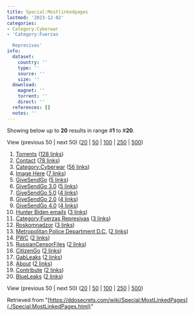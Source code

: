 ```yaml
---
title: Special:Mostlinkedpages
lastmod: '2023-12-02'
categories:
- Category:Cyberwar
- 'Category:Fuerzas

  Represivas'
info:
  dataset:
    country: ''
    type: ''
    source: ''
    size: ''
  download:
    magnet: ''
    torrent: ''
    direct: ''
  references: []
  notes: ''
---
```




Showing below up to **20** results in range #**1** to #**20**.

View (previous 50 | next 50)
([20](../index.php%3Ftitle=Special:MostLinkedPages&limit=20&offset=0.html "Show 20 results per page")
|
[50](../index.php%3Ftitle=Special:MostLinkedPages&limit=50&offset=0.html "Show 50 results per page")
|
[100](../index.php%3Ftitle=Special:MostLinkedPages&limit=100&offset=0.html "Show 100 results per page")
|
[250](../index.php%3Ftitle=Special:MostLinkedPages&limit=250&offset=0.html "Show 250 results per page")
|
[500](../index.php%3Ftitle=Special:MostLinkedPages&limit=500&offset=0.html "Show 500 results per page"))

1. [Torrents](Torrents.html "Torrents")‏‎ ([128
links](./Special:WhatLinksHere/Torrents.html "Special:WhatLinksHere/Torrents"))
2. [Contact](Contact.html "Contact")‏‎ ([78
links](./Special:WhatLinksHere/Contact.html "Special:WhatLinksHere/Contact"))
3. [Category:Cyberwar](./Category:Cyberwar.html "Category:Cyberwar")‏‎
([56
links](./Special:WhatLinksHere/Category:Cyberwar.html "Special:WhatLinksHere/Category:Cyberwar"))
4. [Image
Here](https://ddosecrets.com/index.php?title=Image_Here&action=edit&redlink=1 "Image Here (page does not exist)")‏‎
([7
links](./Special:WhatLinksHere/Image_Here.html "Special:WhatLinksHere/Image Here"))
5. [GiveSendGo](GiveSendGo.html "GiveSendGo")‏‎ ([5
links](./Special:WhatLinksHere/GiveSendGo.html "Special:WhatLinksHere/GiveSendGo"))
6. [GiveSendGo 3.0](GiveSendGo_3.0.html "GiveSendGo 3.0")‏‎ ([5
links](./Special:WhatLinksHere/GiveSendGo_3.0.html "Special:WhatLinksHere/GiveSendGo 3.0"))
7. [GiveSendGo 5.0](GiveSendGo_5.0.html "GiveSendGo 5.0")‏‎ ([4
links](./Special:WhatLinksHere/GiveSendGo_5.0.html "Special:WhatLinksHere/GiveSendGo 5.0"))
8. [GiveSendGo 2.0](GiveSendGo_2.0.html "GiveSendGo 2.0")‏‎ ([4
links](./Special:WhatLinksHere/GiveSendGo_2.0.html "Special:WhatLinksHere/GiveSendGo 2.0"))
9. [GiveSendGo 4.0](GiveSendGo_4.0.html "GiveSendGo 4.0")‏‎ ([4
links](./Special:WhatLinksHere/GiveSendGo_4.0.html "Special:WhatLinksHere/GiveSendGo 4.0"))
10. [Hunter Biden
emails](Hunter_Biden_emails.html "Hunter Biden emails")‏‎ ([3
links](./Special:WhatLinksHere/Hunter_Biden_emails.html "Special:WhatLinksHere/Hunter Biden emails"))
11. [Category:Fuerzas
Represivas](./Category:Fuerzas_Represivas.html "Category:Fuerzas Represivas")‏‎
([3
links](./Special:WhatLinksHere/Category:Fuerzas_Represivas.html "Special:WhatLinksHere/Category:Fuerzas Represivas"))
12. [Roskomnadzor](Roskomnadzor.html "Roskomnadzor")‏‎ ([3
links](./Special:WhatLinksHere/Roskomnadzor.html "Special:WhatLinksHere/Roskomnadzor"))
13. [Metropolitan Police Department
D.C.](Metropolitan_Police_Department_D.C..html "Metropolitan Police Department D.C.")‏‎
([2
links](./Special:WhatLinksHere/Metropolitan_Police_Department_D.C..html "Special:WhatLinksHere/Metropolitan Police Department D.C."))
14. [PWC](PWC.html "PWC")‏‎ ([2
links](./Special:WhatLinksHere/PWC.html "Special:WhatLinksHere/PWC"))
15. [RussianCensorFiles](RussianCensorFiles.html "RussianCensorFiles")‏‎
([2
links](./Special:WhatLinksHere/RussianCensorFiles.html "Special:WhatLinksHere/RussianCensorFiles"))
16. [CitizenGo](CitizenGo.html "CitizenGo")‏‎ ([2
links](./Special:WhatLinksHere/CitizenGo.html "Special:WhatLinksHere/CitizenGo"))
17. [GabLeaks](GabLeaks.html "GabLeaks")‏‎ ([2
links](./Special:WhatLinksHere/GabLeaks.html "Special:WhatLinksHere/GabLeaks"))
18. [About](About.html "About")‏‎ ([2
links](./Special:WhatLinksHere/About.html "Special:WhatLinksHere/About"))
19. [Contribute](Contribute.html "Contribute")‏‎ ([2
links](./Special:WhatLinksHere/Contribute.html "Special:WhatLinksHere/Contribute"))
20. [BlueLeaks](BlueLeaks.html "BlueLeaks")‏‎ ([2
links](./Special:WhatLinksHere/BlueLeaks.html "Special:WhatLinksHere/BlueLeaks"))

View (previous 50 | next 50)
([20](../index.php%3Ftitle=Special:MostLinkedPages&limit=20&offset=0.html "Show 20 results per page")
|
[50](../index.php%3Ftitle=Special:MostLinkedPages&limit=50&offset=0.html "Show 50 results per page")
|
[100](../index.php%3Ftitle=Special:MostLinkedPages&limit=100&offset=0.html "Show 100 results per page")
|
[250](../index.php%3Ftitle=Special:MostLinkedPages&limit=250&offset=0.html "Show 250 results per page")
|
[500](../index.php%3Ftitle=Special:MostLinkedPages&limit=500&offset=0.html "Show 500 results per page"))

Retrieved from
"[https://ddosecrets.com/wiki/Special:MostLinkedPages](./Special:MostLinkedPages.html)"

